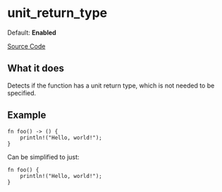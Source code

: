 # unit_return_type

Default: **Enabled**

[Source Code](https://github.com/software-mansion/cairo-lint/tree/main/src/lints/unit_return_type.rs#L32)

## What it does

Detects if the function has a unit return type, which is not needed to be specified.

## Example

```cairo
fn foo() -> () {
    println!("Hello, world!");
}
```

Can be simplified to just:

```cairo
fn foo() {
    println!("Hello, world!");
}
```
